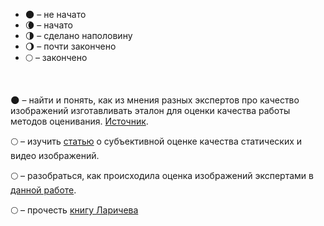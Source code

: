 - 🌑 – не начато
- 🌘 – начато
- 🌗 – сделано наполовину
- 🌖 – почти закончено
- 🌕 – закончено
<br/>


🌑 – найти и понять, как из мнения разных экспертов про качество изображений изготавливать эталон для оценки качества работы методов оценивания. [Источник](https://openaccess.thecvf.com/content_WACV_2020/papers/Ren_Best_Frame_Selection_in_a_Short_Video_WACV_2020_paper.pdf).

🌕 – изучить [статью](https://vis.iitp.ru/pdf/papr/12/2019_GrachevaMA_BozhkovaVP_KazakovaAA_et_al_Subektivnaya_otsenka_kachestva_staticheskikh_i_video_izobrazheniy_metodologicheskiy_obzor_1232_.pdf) о субъективной оценке качества статических и видео изображений.

🌕 – разобраться, как происходила оценка изображений экспертами в [данной работе](https://pdfs.semanticscholar.org/ddf0/99f0e0631da4a6396a17829160301796151c.pdf).

🌕 – прочесть [книгу Ларичева](http://libgen.is/book/index.php?md5=A8D7696967557792021C2B2D5886DD78)





